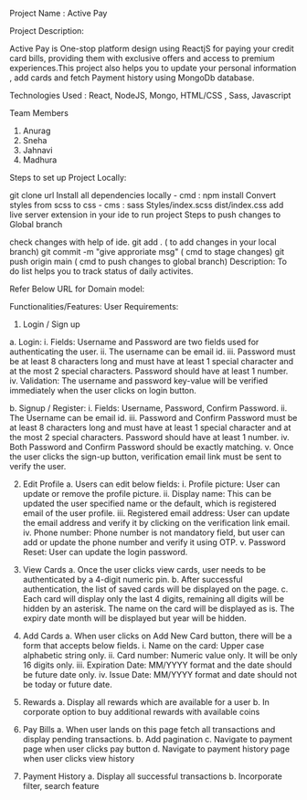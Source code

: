 Project Name : Active Pay

Project Description:

Active Pay is One-stop platform design using ReactjS for paying your credit card bills, providing them with exclusive offers and access to premium experiences.This project also helps you to update your personal information , add cards and fetch Payment history using MongoDb database.

Technologies Used : React, NodeJS, Mongo, HTML/CSS , Sass, Javascript

Team Members
1. Anurag
2. Sneha
3. Jahnavi
4. Madhura

Steps to set up Project Locally:

git clone url
Install all dependencies locally - cmd : npm install
Convert styles from scss to css - cms : sass Styles/index.scss dist/index.css
add live server extension in your ide to run project
Steps to push changes to Global branch

check changes with help of ide.
git add . ( to add changes in your local branch)
git commit -m "give approriate msg" ( cmd to stage changes)
git push origin main ( cmd to push changes to global branch)
Description: To do list helps you to track status of daily activites.

Refer Below URL for Domain model:


Functionalities/Features: 
User Requirements:

1.	Login / Sign up

a.	Login:
i.	Fields: Username and Password are two fields used for authenticating the user. 
ii.	The username can be email id. 
iii.	Password must be at least 8 characters long and must have at least 1 special character and at the most 2 special characters.  Password should have at least 1 number.
iv.	Validation: The username and password key-value will be verified immediately when the user clicks on login button.

b.	Signup / Register:
i.	Fields: Username, Password, Confirm Password.
ii.	The Username can be email id. 
iii.	Password and Confirm Password must be at least 8 characters long and must have at least 1 special character and at the most 2 special characters.  Password should have at least 1 number.
iv.	Both Password and Confirm Password should be exactly matching.
v.	Once the user clicks the sign-up button, verification email link must be sent to verify the user.  


2.	Edit Profile
a.	Users can edit below fields:
i.	Profile picture: User can update or remove the profile picture.
ii.	Display name: This can be updated the user specified name or the default, which is registered email of the user profile.
iii.	Registered email address: User can update the email address and verify it by clicking on the verification link email.
iv.	Phone number: Phone number is not mandatory field, but user can add or update the phone number and verify it using OTP. 
v.	Password Reset: User can update the login password.


3.	View Cards
a.	Once the user clicks view cards, user needs to be authenticated by a 4-digit numeric pin.
b.	After successful authentication, the list of saved cards will be displayed on the page. 
c.	Each card will display only the last 4 digits, remaining all digits will be hidden by an asterisk. The name on the card will be displayed as is. The expiry date month will be displayed but year will be hidden.


4.	Add Cards
a.	When user clicks on Add New Card button, there will be a form that accepts below fields.
i.	Name on the card: Upper case alphabetic string only.
ii.	Card number: Numeric value only. It will be only 16 digits only.
iii.	Expiration Date: MM/YYYY format and the date should be future date only.
iv.	Issue Date: MM/YYYY format and date should not be today or future date.


5.	Rewards
a.	Display all rewards which are available for a user
b.	In corporate option to buy additional rewards with available coins


6.	Pay Bills
a.	When user lands on this page fetch all transactions and display pending transactions.
b.	Add pagination
c.	Navigate to payment page when user clicks pay button
d.	Navigate to payment history page when user clicks view history

7.	Payment History
a.	Display all successful transactions
b.	Incorporate filter, search feature



